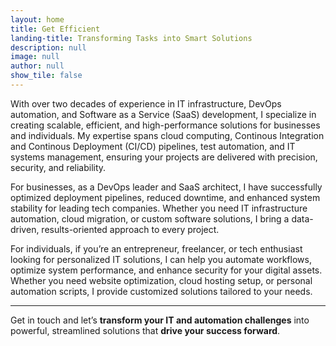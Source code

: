 ```yaml
---
layout: home
title: Get Efficient
landing-title: Transforming Tasks into Smart Solutions
description: null
image: null
author: null
show_tile: false
---
```


With over two decades of experience in IT infrastructure, DevOps automation, and Software as a Service (SaaS) development, I specialize in creating scalable, efficient, and high-performance solutions for businesses and individuals. My expertise spans cloud computing, Continous Integration and Continous Deployment (CI/CD) pipelines, test automation, and IT systems management, ensuring your projects are delivered with precision, security, and reliability.

For businesses, as a DevOps leader and SaaS architect, I have successfully optimized deployment pipelines, reduced downtime, and enhanced system stability for leading tech companies. Whether you need IT infrastructure automation, cloud migration, or custom software solutions, I bring a data-driven, results-oriented approach to every project.

For individuals, if you’re an entrepreneur, freelancer, or tech enthusiast looking for personalized IT solutions, I can help you automate workflows, optimize system performance, and enhance security for your digital assets. Whether you need website optimization, cloud hosting setup, or personal automation scripts, I provide customized solutions tailored to your needs.

---
Get in touch and let’s **transform your IT and automation challenges** into powerful, streamlined solutions that **drive your success forward**. 
